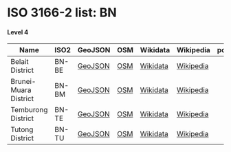# ISO 3166-2 list: BN


#### Level 4
Name | ISO2 | GeoJSON | OSM | Wikidata | Wikipedia | population 
--- | --- | --- | --- | --- | --- | --: 
Belait District | BN-BE | [GeoJSON](../../export/geojson/q7/iso2/BN/BN-BE.geojson) | [OSM](https://www.openstreetmap.org/relation/3853884) | [Wikidata](https://www.wikidata.org/wiki/Q40395) | [Wikipedia](http://en.wikipedia.org/wiki/en%3ABelait%20District) | 73200
Brunei-Muara District | BN-BM | [GeoJSON](../../export/geojson/q7/iso2/BN/BN-BM.geojson) | [OSM](https://www.openstreetmap.org/relation/3853885) | [Wikidata](https://www.wikidata.org/wiki/Q153009) | [Wikipedia](http://en.wikipedia.org/wiki/en%3ABrunei-Muara%20District) | 307000
Temburong District | BN-TE | [GeoJSON](../../export/geojson/q7/iso2/BN/BN-TE.geojson) | [OSM](https://www.openstreetmap.org/relation/7843853) | [Wikidata](https://www.wikidata.org/wiki/Q263285) | [Wikipedia](http://en.wikipedia.org/wiki/ms%3ADaerah%20Temburong) | 10900
Tutong District | BN-TU | [GeoJSON](../../export/geojson/q7/iso2/BN/BN-TU.geojson) | [OSM](https://www.openstreetmap.org/relation/3853886) | [Wikidata](https://www.wikidata.org/wiki/Q40398) | [Wikipedia](http://en.wikipedia.org/wiki/en%3ATutong%20District) | 51300
